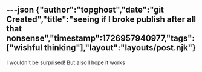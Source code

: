 ---json
{"author":"topghost","date":"git Created","title":"seeing if I broke publish after all that nonsense","timestamp":1726957940977,"tags":["wishful thinking"],"layout":"layouts/post.njk"}
---

I wouldn't be surprised! But also I hope it works
